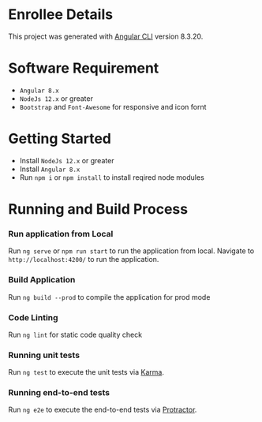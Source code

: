 # Enrollee Details
This project was generated with [Angular CLI](https://github.com/angular/angular-cli) version 8.3.20.

# Software Requirement
- `Angular 8.x`
- `NodeJs 12.x` or greater
- `Bootstrap` and `Font-Awesome` for responsive and icon fornt

# Getting Started
- Install `NodeJs 12.x` or greater
- Install `Angular 8.x`
- Run `npm i` or `npm install` to install reqired node modules

# Running and Build Process

### Run application from Local
Run `ng serve` or `npm run start` to run the application from local. Navigate to `http://localhost:4200/` to run the application.

### Build Application
Run `ng build --prod` to compile the application for prod mode

### Code Linting
Run `ng lint` for static code quality check

### Running unit tests

Run `ng test` to execute the unit tests via [Karma](https://karma-runner.github.io).


### Running end-to-end tests

Run `ng e2e` to execute the end-to-end tests via [Protractor](http://www.protractortest.org/).